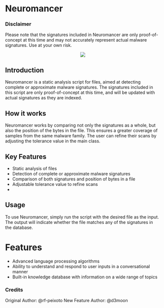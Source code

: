 # Neuromancer

### Disclaimer
Please note that the signatures included in Neuromancer are only proof-of-concept at this time and may not accurately represent actual malware signatures. Use at your own risk.

<p align="center">
  <img src="https://mkpcdn.com/1000x/201c12179e246ad62f8627033cdfffef_694630.gif">
</p>

## Introduction
Neuromancer is a static analysis script for files, aimed at detecting complete or approximate malware signatures. The signatures included in this script are only proof-of-concept at this time, and will be updated with actual signatures as they are indexed.

## How it works
Neuromancer works by comparing not only the signatures as a whole, but also the position of the bytes in the file. This ensures a greater coverage of samples from the same malware family. The user can refine their scans by adjusting the tolerance value in the main class.

## Key Features
- Static analysis of files
- Detection of complete or approximate malware signatures
- Comparison of both signatures and position of bytes in a file
- Adjustable tolerance value to refine scans
- 
## Usage
To use Neuromancer, simply run the script with the desired file as the input. The output will indicate whether the file matches any of the signatures in the database.

# Features
- Advanced language processing algorithms
- Ability to understand and respond to user inputs in a conversational manner
- Built-in knowledge database with information on a wide range of topics


### Credits
Original Author: @rf-peixoto
New Feature Author: @d3moon